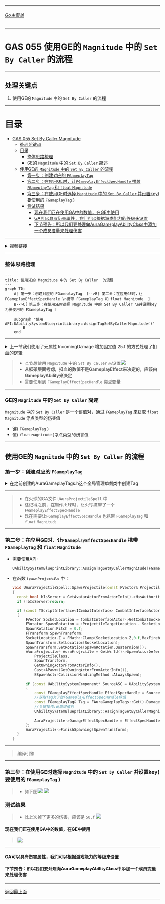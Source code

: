___________________________________________________________________________________________
###### [Go主菜单](../MainMenu.md)
___________________________________________________________________________________________

# GAS 055 使用GE的 `Magnitude` 中的 `Set By Caller`  的流程

___________________________________________________________________________________________

## 处理关键点

1. 使用GE的 `Magnitude` 中的 `Set By Caller`  的流程

___________________________________________________________________________________________

# 目录


- [GAS 055 Set By Caller Magnitude](#gas-055-set-by-caller-magnitude)
	- [处理关键点](#处理关键点)
	- [目录](#目录)
		- [整体思路梳理](#整体思路梳理)
		- [GE的 `Magnitude` 中的 `Set By Caller`  简述](#ge的-magnitude-中的-set-by-caller--简述)
	- [使用GE的 `Magnitude` 中的 `Set By Caller`  的流程](#使用ge的-magnitude-中的-set-by-caller--的流程)
		- [第一步：创建对应的 `FGameplayTag`](#第一步创建对应的-fgameplaytag)
		- [第二步：在应用GE时，让`FGameplayEffectSpecHandle` 携带 `FGameplayTag` 和 `float` `Magnitude`](#第二步在应用ge时让fgameplayeffectspechandle-携带-fgameplaytag-和-float-magnitude)
		- [第三步：在使用GE时选择 `Magnitude` 中的 `Set By Caller`  并设置key( 要使用的 `FGameplayTag` )](#第三步在使用ge时选择-magnitude-中的-set-by-caller--并设置key-要使用的-fgameplaytag-)
		- [测试结果](#测试结果)
			- [现在我们正在使用GA中的数值，在GE中使用](#现在我们正在使用ga中的数值在ge中使用)
			- [GA可以具有伤害属性，我们可以根据游戏能力的等级来设置](#ga可以具有伤害属性我们可以根据游戏能力的等级来设置)
			- [下节预告：所以我们要处理向AuraGameplayAbilityClass中添加一个成员变量来处理伤害](#下节预告所以我们要处理向auragameplayabilityclass中添加一个成员变量来处理伤害)



___________________________________________________________________________________________

<details>
<summary>视频链接</summary>

[3. Set By Caller Magnitude_哔哩哔哩_bilibili](https://www.bilibili.com/video/BV1JD421E7yC?p=132&vd_source=9e1e64122d802b4f7ab37bd325a89e6c)

</details>

___________________________________________________________________________________________

### 整体思路梳理

```mermaid
---
title: 使用GE的 Magnitude 中的 Set By Caller  的流程
---
graph TB;
	A[ 第一步：创建对应的 FGameplayTag  ]-->B[ 第二步：在应用GE时，让 FGameplayEffectSpecHandle \n携带 FGameplayTag 和 float Magnitude  ]
	B-->C[ 第三步：在使用GE时选择 Magnitude 中的 Set By Caller \n并设置key为要使用的 FGameplayTag ]
	
	subgraph "使用API:UAbilitySystemBlueprintLibrary::AssignTagSetByCallerMagnitude()"
		B
	end
```

___________________________________________________________________________________________

<details>
<summary>上一节我们使用了元属性 IncomingDamage 增加固定值 25.f 的方式处理了扣血的逻辑</summary>

![](.Image/GAS_055/2.png)

</details>

> - 本节想使用 `Magnitude` 中的 `Set By Caller`  来设置![](.Image/GAS_055/1.png)
> - **从框架层面考虑，扣血的数值不是GameplayEffect来决定的，应该由GameplayAbility来决定**
> - 需要使用到 `FGameplayEffectSpecHandle` 类型变量

___________________________________________________________________________________________
### GE的 `Magnitude` 中的 `Set By Caller`  简述
 `Magnitude` 中的 `Set By Caller`  是一个键值对，通过 `FGameplayTag` 来获取 `float` `Magnitude` 浮点类型的伤害值
- 键( `FGameplayTag` )
- 值( `float` `Magnitude` )浮点类型的伤害值
___________________________________________________________________________________________
## 使用GE的 `Magnitude` 中的 `Set By Caller`  的流程

### 第一步：创建对应的 `FGameplayTag` 

<details>
<summary>在之前创建的AuraGameplayTags.h这个全局管理单例类中创建Tag</summary>



+ `头文件` `FAuraGameplayTags` 结构体中：
```cpp
public:
	FGameplayTag Damage;
```

+ `源文件` `InitializeNativeGameplayTags` 函数中：
```cpp
GameplayTags.Damage = UGameplayTagsManager::Get().AddNativeGameplayTag(  
    FName("Damage"),  
    FString("Damage"));
```


</details>

___________________________________________________________________________________________

>- 在火球的GA文件 `UAuraProjectileSpell` 中
>- 还记得之前，在制作火球时，让火球携带了一个 `FGameplayEffectSpecHandle` 
>- 现在需要让`FGameplayEffectSpecHandle` 也携带 `FGameplayTag` 和 `float` `Magnitude` 


___________________________________________________________________________________________
### 第二步：在应用GE时，让`FGameplayEffectSpecHandle` 携带 `FGameplayTag` 和 `float` `Magnitude` 

- 需要使用API:

  ```CPP
  UAbilitySystemBlueprintLibrary::AssignTagSetByCallerMagnitude(FGameplayEffectSpecHandle SpecHandle, FGameplayTag DataTag, float Magnitude/*Magnitude指的是伤害数值*/);
  ```

- 在函数 `SpawnProjectile` 中：

  ```CPP
  void UAuraProjectileSpell::SpawnProjectile(const FVector& ProjectileTargetLocation)
  {
  	const bool bIsServer = GetAvatarActorFromActorInfo()->HasAuthority();
  	if (!bIsServer)return;
  
  	if (const TScriptInterface<ICombatInterface> CombatInterfaceActor = GetAvatarActorFromActorInfo())
  	{
  		FVector SocketLocation = CombatInterfaceActor->GetCombatSocketLocation();
  		FRotator SpawnRotation = (ProjectileTargetLocation - SocketLocation).Rotation();
  		SpawnRotation.Pitch = 0.f;
  		FTransform SpawnTransform;
  		SocketLocation.Z = FMath::Clamp(SocketLocation.Z,0.f,MaxFireballHeight);
  		SpawnTransform.SetLocation(SocketLocation);
  		SpawnTransform.SetRotation(SpawnRotation.Quaternion());
  		AAuraProjectile* AuraProjectile = GetWorld()->SpawnActorDeferred<AAuraProjectile>(
  			ProjectileClass,
  			SpawnTransform,
  			GetOwningActorFromActorInfo(),
  			Cast<APawn>(GetOwningActorFromActorInfo()),
  			ESpawnActorCollisionHandlingMethod::AlwaysSpawn);
  		
  		if (const UAbilitySystemComponent* SourceASC = UAbilitySystemBlueprintLibrary::GetAbilitySystemComponent(GetAvatarActorFromActorInfo()))
  		{
  			const FGameplayEffectSpecHandle EffectSpecHandle = SourceASC->MakeOutgoingSpec(DamageEffectClass,GetAbilityLevel(),SourceASC->MakeEffectContext());
  			//获取Tag为了给FGameplayEffectSpecHandle传值
  			const FGameplayTag& Tag = FAuraGameplayTags::Get().Damage;
  			//关键操作:设置键值对
  			UAbilitySystemBlueprintLibrary::AssignTagSetByCallerMagnitude(EffectSpecHandle,Tag,50.f/*这里临时给了50.f*/);
  			
  			AuraProjectile->DamageEffectSpecHandle = EffectSpecHandle;
  		};
  		AuraProjectile->FinishSpawning(SpawnTransform);
  	}
  }
  ```

___________________________________________________________________________________________

>编译引擎

___________________________________________________________________________________________

### 第三步：在使用GE时选择 `Magnitude` 中的 `Set By Caller`  并设置key( 要使用的 `FGameplayTag` )

> - 如下图![](.Image/GAS_055/4.png)  ![](.Image/GAS_055/5.png)


### 测试结果

> - 比上次掉了更多的伤害，应该是 `50.f` ![](.Image/GAS_055/6.png)

#### 现在我们正在使用GA中的数值，在GE中使用

> ![](.Image/GAS_055/7.png)

___________________________________________________________________________________________
#### GA可以具有伤害属性，我们可以根据游戏能力的等级来设置

#### 下节预告：所以我们要处理向AuraGameplayAbilityClass中添加一个成员变量来处理伤害

___________________________________________________________________________________________

[返回最上面](#Go主菜单)

___________________________________________________________________________________________